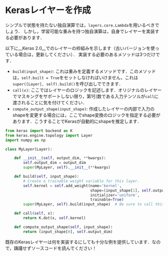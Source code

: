 # Kerasレイヤーを作成

シンプルで状態を持たない独自演算では，`layers.core.Lambda`を用いるべきでしょう．
しかし，学習可能な重みを持つ独自演算は，自身でレイヤーを実装する必要があります．

以下に__Keras 2.0__でのレイヤーの枠組みを示します（古いバージョンを使っている場合は，更新してください）．
実装する必要のあるメソッドは3つだけです．

- `build(input_shape)`: これは重みを定義するメソッドです．このメソッドは，`self.built = True`をセットしなければいけません，これは`super([Layer], self).build()`を呼び出しでできます．
- `call(x)`: ここではレイヤーのロジックを記述します．オリジナルのレイヤーでマスキングをサポートしない限り，第1引数である入力テンソルが`call`に渡されることに気を付けてください．
- `compute_output_shape(input_shape)`: 作成したレイヤーの内部で入力のshapeを変更する場合には，ここでshape変換のロジックを指定する必要があります．こうすることでKerasが自動的にshapeを推定します．

```python
from keras import backend as K
from keras.engine.topology import Layer
import numpy as np

class MyLayer(Layer):

    def __init__(self, output_dim, **kwargs):
        self.output_dim = output_dim
        super(MyLayer, self).__init__(**kwargs)

    def build(self, input_shape):
        # Create a trainable weight variable for this layer.
        self.kernel = self.add_weight(name='kernel', 
                                      shape=(input_shape[1], self.output_dim),
                                      initializer='uniform',
                                      trainable=True)
        super(MyLayer, self).build(input_shape)  # Be sure to call this somewhere!

    def call(self, x):
        return K.dot(x, self.kernel)

    def compute_output_shape(self, input_shape):
        return (input_shape[0], self.output_dim)
```

既存のKerasレイヤーは何を実装するにしても十分な例を提供しています．なので，躊躇せずソースコードを読んでください！
